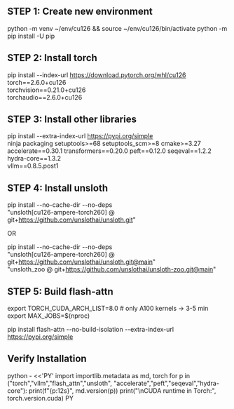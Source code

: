 ## STEP 1: Create new environment
python -m venv ~/env/cu126 && source ~/env/cu126/bin/activate
python -m pip install -U pip

## STEP 2: Install torch
pip install --index-url https://download.pytorch.org/whl/cu126 \
            torch==2.6.0+cu126 \
            torchvision==0.21.0+cu126 \
            torchaudio==2.6.0+cu126

## STEP 3: Install other libraries
pip install --extra-index-url https://pypi.org/simple \
            ninja packaging setuptools>=68 setuptools_scm>=8 cmake>=3.27 \
            accelerate==0.30.1 transformers==0.20.0 peft==0.12.0 seqeval==1.2.2 hydra-core==1.3.2 \
            vllm==0.8.5.post1

## STEP 4: Install unsloth
pip install --no-cache-dir --no-deps \
  "unsloth[cu126-ampere-torch260] @ git+https://github.com/unslothai/unsloth.git"

OR

pip install --no-cache-dir --no-deps \
  "unsloth[cu126-ampere-torch260] @ git+https://github.com/unslothai/unsloth.git@main" \
  "unsloth_zoo @ git+https://github.com/unslothai/unsloth-zoo.git@main"

## STEP 5: Build flash-attn
export TORCH_CUDA_ARCH_LIST=8.0   # only A100 kernels → 3-5 min
export MAX_JOBS=$(nproc)

pip install flash-attn --no-build-isolation --extra-index-url https://pypi.org/simple


## Verify Installation
python - <<'PY'
import importlib.metadata as md, torch
for p in ("torch","vllm","flash_attn","unsloth",
          "accelerate","peft","seqeval","hydra-core"):
    print(f"{p:12s}", md.version(p))
print("\nCUDA runtime in Torch:", torch.version.cuda)
PY